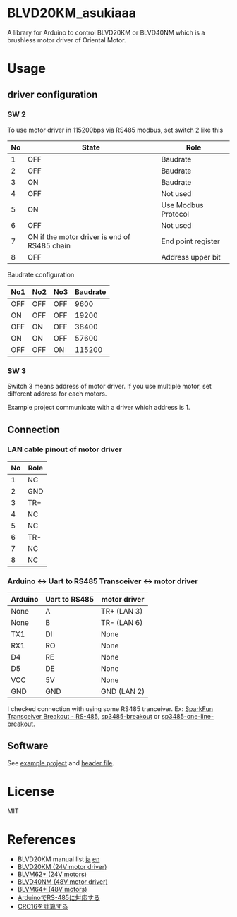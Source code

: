 # BLVD20KM_asukiaaa

A library for Arduino to control BLVD20KM or BLVD40NM which is a brushless motor driver of Oriental Motor.

# Usage

## driver configuration

### SW 2

To use motor driver in 115200bps via RS485 modbus, set switch 2 like this

No | State | Role
-- | ----- | ---
1  | OFF   | Baudrate
2  | OFF   | Baudrate
3  | ON    | Baudrate
4  | OFF   | Not used
5  | ON    | Use Modbus Protocol
6  | OFF   | Not used
7  | ON if the motor driver is end of RS485 chain | End point register
8  | OFF   | Address upper bit

Baudrate configuration

No1 | No2 | No3 | Baudrate
--- | --- | --- | --------
OFF | OFF | OFF | 9600
ON  | OFF | OFF | 19200
OFF | ON  | OFF | 38400
ON  | ON  | OFF | 57600
OFF | OFF | ON  | 115200

### SW 3

Switch 3 means address of motor driver.
If you use multiple motor, set different address for each motors.

Example project communicate with a driver which address is 1.

## Connection

### LAN cable pinout of motor driver

No | Role
---|-----
1  | NC
2  | GND
3  | TR+
4  | NC
5  | NC
6  | TR-
7  | NC
8  | NC

### Arduino <-> Uart to RS485 Transceiver <-> motor driver

Arduino | Uart to RS485 | motor driver
--------|--------|------
None    | A      | TR+ (LAN 3)
None    | B      | TR- (LAN 6)
TX1     | DI     | None
RX1     | RO     | None
D4      | RE     | None
D5      | DE     | None
VCC     | 5V     | None
GND     | GND    | GND (LAN 2)

I checked connection with using some RS485 tranceiver. Ex: [SparkFun Transceiver Breakout - RS-485](https://www.sparkfun.com/products/10124), [sp3485-breakout](https://www.switch-science.com/catalog/6822/) or [sp3485-one-line-breakout](https://www.switch-science.com/catalog/6823/).

## Software

See [example project](./examples) and [header file](./src/BLVD02KM_asukiaaa.h).

# License

MIT

# References

- BLVD20KM manual list [ja](https://www.orientalmotor.co.jp/download/manual_search.action?productName=BLVD20KM&searchPattern=1&gengoId=1) [en](https://www.orientalmotor.co.jp/download/manual_search.action?productName=BLVD20KM&searchPattern=1&gengoId=2&x=22&y=17)
- [BLVD20KM (24V motor driver)](https://www.orientalmotor.co.jp/products/detail.action?hinmei=BLVD20KM)
- [BLVM62* (24V motors)](https://www.orientalmotor.co.jp/product_search/result.action?productName=BLVM62&searchPattern=1)
- [BLVD40NM (48V motor driver)](https://www.orientalmotor.co.jp/products/detail.action?hinmei=BLVD40NM)
- [BLVM64* (48V motors)](https://www.orientalmotor.co.jp/product_search/result.action?productName=BLVM64&searchPattern=1)
- [ArduinoでRS-485に対応する](https://www.denshi.club/cookbook/wire/rs-4852-arduinors-485.html)
- [CRC16を計算する](http://www.soramimi.jp/crc16/)

